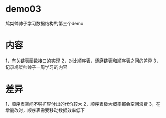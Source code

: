 # demo03
鸠桀帅帅子学习数据结构的第三个demo
# 内容
1，有关链表函数接口的实现
2，对比顺序表，琢磨链表和顺序表之间的差异
3，记录鸠桀帅帅子一周学习的内容

# 差异
1，顺序表空间不够扩容付出的代价较大
2，顺序表极大概率都会空间浪费
3，在增删改时，顺序表需要移动数据效率低下
